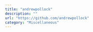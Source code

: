 ```yaml
---
title: "andrewpollock"
description: ""
url: "https://github.com/andrewpollock"
category: "Miscellaneous"
---
```

